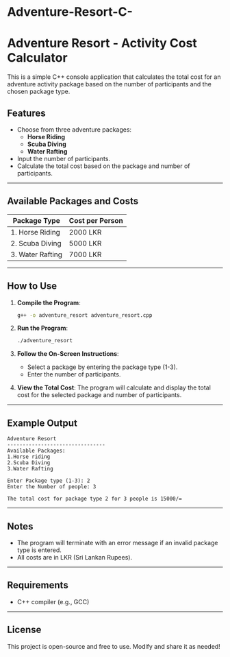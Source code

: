 # Adventure-Resort-C-
# Adventure Resort - Activity Cost Calculator

This is a simple C++ console application that calculates the total cost for an adventure activity package based on the number of participants and the chosen package type.

## Features
- Choose from three adventure packages:
  - **Horse Riding**
  - **Scuba Diving**
  - **Water Rafting**
- Input the number of participants.
- Calculate the total cost based on the package and number of participants.

---

## Available Packages and Costs
| Package Type   | Cost per Person |
|----------------|-----------------|
| 1. Horse Riding | 2000 LKR        |
| 2. Scuba Diving | 5000 LKR        |
| 3. Water Rafting| 7000 LKR        |

---

## How to Use

1. **Compile the Program**:
   ```bash
   g++ -o adventure_resort adventure_resort.cpp
   ```

2. **Run the Program**:
   ```bash
   ./adventure_resort
   ```

3. **Follow the On-Screen Instructions**:
   - Select a package by entering the package type (1-3).
   - Enter the number of participants.

4. **View the Total Cost**:
   The program will calculate and display the total cost for the selected package and number of participants.

---

## Example Output
```plaintext
Adventure Resort
--------------------------------
Available Packages:
1.Horse riding
2.Scuba Diving
3.Water Rafting

Enter Package type (1-3): 2
Enter the Number of people: 3

The total cost for package type 2 for 3 people is 15000/=
```

---

## Notes
- The program will terminate with an error message if an invalid package type is entered.
- All costs are in LKR (Sri Lankan Rupees).

---

## Requirements
- C++ compiler (e.g., GCC)

---

## License
This project is open-source and free to use. Modify and share it as needed!
